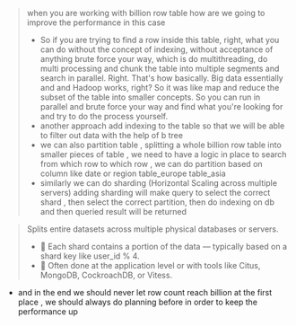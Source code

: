 > when you are working with billion row table how are we going to improve the performance in this case
> - So if you are trying to find a row inside this table, right, what you can do without the concept of indexing, without acceptance of anything brute force your way, which is do multithreading, do multi processing and chunk the table into multiple segments and search in parallel. Right. That's how basically. Big data essentially and and Hadoop works, right? So it was like map and reduce the subset of the table into smaller concepts. So you can run in parallel and brute force your way and find what you're looking for and try to do the process yourself.
> - another approach add indexing to the table so that we will be able to filter out data with the help of b tree
> - we can also partition table , splitting a whole billion row table into smaller pieces of table , we need to have a logic in place to search from which row to which row , we can do partition based on column like date or region table_europe table_asia
> - similarly we can do sharding (Horizontal Scaling across multiple servers) adding sharding will make query to select the correct shard , then select the correct partition, then do indexing on db and then queried result will be returned


> Splits entire datasets across multiple physical databases or servers.
>- 📌 Each shard contains a portion of the data — typically based on a shard key like user_id % 4.
>- 📌 Often done at the application level or with tools like Citus, MongoDB, CockroachDB, or Vitess.

- and in the end we should never let row count reach billion at the first place , we should always do planning before in order to keep the performance up
